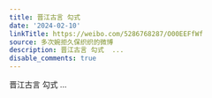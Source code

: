 ```yaml
---
title: 晋江古言 勾式
date: '2024-02-10'
linkTitle: https://weibo.com/5286768287/O00EEFfWf
source: 多次婉拒久保织织的微博
description: 晋江古言 勾式  ...
disable_comments: true
---
```

晋江古言 勾式  ...
